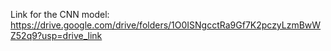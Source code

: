 Link for the CNN model: https://drive.google.com/drive/folders/1O0ISNgcctRa9Gf7K2pczyLzmBwWZ52q9?usp=drive_link

